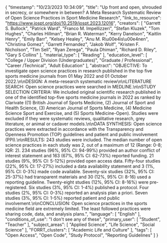 {
    "timestamp": "10/23/2023 10:34:09",
    "title": "Up front and open, shrouded in secrecy, or somewhere in between? A Meta Research Systematic Review of Open Science Practices in Sport Medicine Research",
    "link_to_resource": "https://www.jospt.org/doi/10.2519/jospt.2023.12016",
    "creators": [
        "Garrett S. Bullock",
        "Patrick Ward",
        "Franco M. Impellizzeri",
        "Stefan Kluzek",
        "Tom Hughes",
        "Charles Hillman",
        "Brian R. Waterman",
        "Kerry Danelson",
        "Kaitlin Henry",
        "Emily Barr",
        "Kelsey Healey",
        "Anu M. R\u00e4is\u00e4nen",
        "Christina Gomez",
        "Garrett Fernandez",
        "Jakob Wolf",
        "Kristen F. Nicholson",
        "Tim Sell",
        "Ryan Zerega",
        "Paula Dhiman",
        "Richard D. Riley",
        "Gary S Collins"
    ],
    "material_type": [
        "Reading"
    ],
    "education_level": [
        "College / Upper Division (Undergraduates)",
        "Graduate / Professional",
        "Career /Technical",
        "Adult Education"
    ],
    "abstract": "OBJECTIVE: To investigate open science practices in research published in the top five sports medicine journals from 01 May 2022 and 01 October 2022.\n\nDESIGN: A meta-research systematic review\n\nLITERATURE SEARCH: Open science practices were searched in MEDLINE.\n\nSTUDY SELECTION CRITERIA: We included original scientific research published in one of the identified top-five sports medicine journals in 2022 as ranked by Clarivate ((1) British Journal of Sports Medicine, (2) Journal of Sport and Health Science, (3) American Journal of Sports Medicine, (4) Medicine Science Sport and Exercise, and (5) Sports Medicine-Open). Studies were excluded if they were systematic reviews, qualitative research, grey literature, or animal or cadaver models.\n\nDATA SYNTHESIS: Open science practices were extracted in accordance with the Transparency and Openness Promotion (TOP) guidelines and patient and public involvement (PPI).\n\nRESULTS: 243 studies were included. The median number of open science practices in each study was 2, out of a maximum of 12 (Range: 0-8; IQR: 2). 234 studies (96%, 95% CI: 94-99%) provided an author conflict of interest statement and 163 (67%, 95% CI: 62-73%) reported funding. 21 studies (9%, 95% CI: 5-12%) provided open access data. Fifty-four studies (22%, 95% CI: 17-27%) included a data availability statement and 3 (1%, 95% CI: 0-3%) made code available. Seventy-six studies (32%, 95% CI: 25-37%) had transparent materials and 30 (12%, 95% CI: 8-16) used a reporting guideline. Twenty-eight studies (12%, 95% CI: 8-16%) were pre-registered. Six studies (3%, 95% CI: 1-4%) published a protocol. Four studies (2%, 95% CI: 0-3%) reported an analysis plan a priori. Seven studies (3%, 95% CI: 1-5%) reported patient and public involvement.\n\nCONCLUSION: Open science practices in the sports medicine field are extremely limited. The least followed practices were sharing code, data, and analysis plans.",
    "language": [
        "English"
    ],
    "conditions_of_use": "I don't see any of these",
    "primary_user": [
        "Student",
        "Teacher"
    ],
    "subject_areas": [
        "Applied Science",
        "Life Science",
        "Social Science"
    ],
    "FORRT_clusters": [
        "Academic Life and Culture"
    ],
    "tags": [
        "Open Access",
        "Open Code",
        "Study Protocol",
        "Reporting Guidelines"
    ]
}